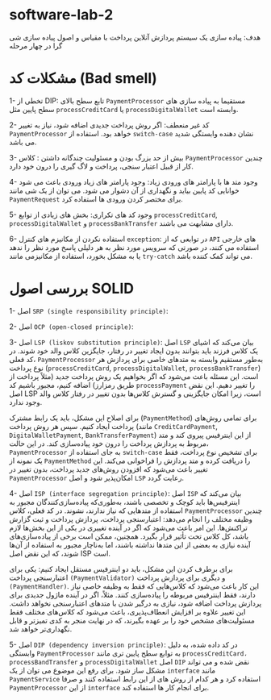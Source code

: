 # software-lab-2
هدف: پیاده سازی یک سیستم پردازش آنلاین پرداخت با مقیاس و اصول پیاده سازی شی گرا در چهار مرحله 


# مشکلات کد (Bad smell)

1- تخطی از DIP: تابع سطح بالای `PaymentProcessor` مستقیما به پیاده سازی های سطح پایین مثل `processCreditCard` یا `processDigitalWallet` وابسته است.

2- کد غیر منعطف: اگر روش پرداخت جدیدی اضافه شود، نیاز به تغییر `PaymentProcessor` خواهد بود. استفاده از `switch-case` نشان دهنده وابستگی شدید می باشد.

3- بیش از حد بزرگ بودن و مسئولیت چندگانه داشتن : کلاس `PaymentProcessor` چندین کار از قبیل اعتبار سنجی، پرداخت و لاگ گیری را درون خود دارد.

4- وجود متد ها با پارامتر های ورودی زیاد: وجود پارامتر های زیاد ورودی باعث می شود خوانایی کد پایین بیاید و نگهداری از آن دشوار می شود. می توان از یک شی مانند `PaymentRequest` برای مختصر کردن ورودی ها استفاده کرد.

5- وجود کد های تکراری: بخش های زیادی از توابع `processCreditCard`, `processDigitalWallet` و `processBankTransfer` دارای مشابهت می باشند.

6- استفاده نکردن از مکانیزم های کنترل `exception`: در توابعی که از `API` های خارجی استفاده می کنند، در صورتی که سرویس مورد نظر به هر دلیلی پاسخ مورد نظر را ندهد یا به مشکل بخورد، استفاده از مکانیزمی مانند `try-catch` می تواند کمک کننده باشد.




# بررسی اصول SOLID

1- اصل `SRP (single responsibility principle)`:


2- اصل `OCP (open-closed principle)`:


3- اصل `LSP (liskov substitution principle)`: اصل `LSP` بیان می‌کند که اشیای یک کلاس فرزند باید بتوانند بدون ایجاد تغییر در رفتار، جایگزین کلاس والد خود شوند. در کد فعلی، `PaymentProcessor` به‌طور مستقیم وابسته به متدهای خاصی برای پردازش هر نوع پرداخت (`processCreditCard`, `processDigitalWallet`, `processBankTransfer`) است. این مسئله باعث می‌شود که اگر بخواهیم یک روش پرداخت جدید (مثلاً پرداخت از طریق رمزارز) اضافه کنیم، مجبور باشیم کد `processPayment` را تغییر دهیم. این نقض اصل LSP است، زیرا امکان جایگزینی و گسترش کلاس‌ها بدون تغییر در رفتار کلاس والد وجود ندارد.

برای اصلاح این مشکل، باید یک رابط مشترک (`PaymentMethod`) برای تمامی روش‌های پرداخت ایجاد کنیم. سپس هر روش پرداخت (مانند `CreditCardPayment`, `DigitalWalletPayment`, `BankTransferPayment`) از این اینترفیس پیروی کند و متد مربوط به پردازش پرداخت را درون خود پیاده‌سازی کند. در این حالت، `PaymentProcessor` به جای استفاده از `switch-case` برای تشخیص نوع پرداخت، فقط یک نمونه از `PaymentMethod` را دریافت کرده و متد پردازش را فراخوانی می‌کند. این تغییر باعث می‌شود که افزودن روش‌های جدید پرداخت، بدون تغییر در `PaymentProcessor` امکان‌پذیر شود و اصل `LSP` رعایت گردد.

4- اصل `ISP (interface segregation principle)`: اصل `ISP` بیان می‌کند که اینترفیس‌ها باید کوچک و تخصصی باشند، به‌طوری‌که پیاده‌سازی‌کنندگان مجبور به استفاده از متدهایی که نیاز ندارند، نشوند. در کد فعلی، کلاس `PaymentProcessor` چندین وظیفه مختلف را انجام می‌دهد: اعتبارسنجی پرداخت، پردازش پرداخت و ثبت گزارش تراکنش‌ها. این امر باعث می‌شود که اگر در آینده تغییری در یکی از این بخش‌ها لازم باشد، کل کلاس تحت تأثیر قرار بگیرد. همچنین، ممکن است برخی از پیاده‌سازی‌های آینده نیازی به بعضی از این متدها نداشته باشند، اما به‌ناچار مجبور به استفاده از آن‌ها شوند، که این نقض اصل ISP است.

برای برطرف کردن این مشکل، باید دو اینترفیس مستقل ایجاد کنیم: یکی برای اعتبارسنجی پرداخت `(PaymentValidator)` و دیگری برای پردازش پرداخت `(PaymentHandler)`. این کار باعث می‌شود که کلاس‌هایی که فقط به وظیفه خاصی نیاز دارند، فقط اینترفیس مربوطه را پیاده‌سازی کنند. مثلاً، اگر در آینده ماژول جدیدی برای پردازش پرداخت اضافه شود، نیازی به درگیر شدن با متدهای اعتبارسنجی نخواهد داشت. این تغییر علاوه بر افزایش انعطاف‌پذیری، باعث می‌شود که کلاس‌های مختلف فقط مسئولیت‌های مشخص خود را بر عهده بگیرند، که در نهایت منجر به کدی تمیزتر و قابل نگهداری‌تر خواهد شد.


5- اصل `DIP (dependency inversion principle)`: در کد داده شده، به دلیل وابستگی `PaymentProcessor` به توابع سطح پایین تری مانند `processCreditCard،` `processBandTransfer` و `processDigitalWallet` اصل `DIP` نقض شده و می تواند مشکل ساز شود. برای رفع این موضوع می توان از یک `interface` مانند `PaymentService` استفاده کرد و هر کدام از روش های از این رابط استفاده کنند و صرفا `PaymentProcessor` از این `interface` برای انجام کار ها استفاده کند.
